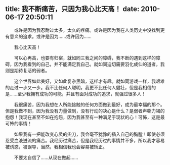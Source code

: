 title: 我不断痛苦，只因为我心比天高！
date: 2010-06-17 20:50:11
---

　　或许是因为我忍耐过太多，太久的疼痛。或许是因为我在人类历史中没找到更有意义的追求。或许是因为……或许因为……

　　我心比天高！

　　可以心再高，也要有归宿，就如同三我之间的障碍，我不断的遇到这样的障碍，因为我看到的自己，并不能满足我自己。就如同迫切需要羽化成仙的道者，我则是期待复活的弱者。

　　这个世界如此美好，又如此复杂黑暗，这样才有趣。就如同游戏一样，我艰难的走过一步又一步。我不比任何人聪明，我更不比任何人健壮，但是我相信的是……至少我拥有成功的可能，并且有面对成功的追求，就强过很多人！

　　我很痛苦，因为我想在人所能接触的任何方面做到最好，成为最幸福的那个。但是我做不到，因为我没有力量做到，没有行动的决心是什么？是弱者声嘶力竭的抱怨！我现在甚至不如在抱怨，因为我甚至有一种满足于现状的心！可怖，这是最可怖的事情！

　　如果我有一把能改变心灵的尖刀，我会毫不犹豫的插入自己的胸膛！即使必须忍受血液迸流的痛苦。我经历过痛苦，但是我经历过的事情并不多，所以我才容易被诱惑，被误导，当然，我相信我也会容易被矫正。

　　不要太自信了……从现在做起……